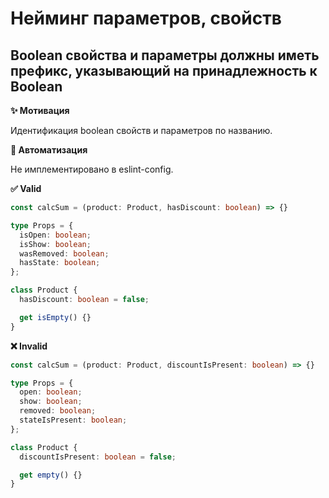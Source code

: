 # Нейминг параметров, свойств

## Boolean свойства и параметры должны иметь префикс, указывающий на принадлежность к Boolean

**✨ Мотивация**

Идентификация boolean свойств и параметров по названию.

**🤖 Автоматизация**

Не имплементировано в eslint-config.

**✅ Valid**

```ts
const calcSum = (product: Product, hasDiscount: boolean) => {}
```

```ts
type Props = {
  isOpen: boolean;
  isShow: boolean;
  wasRemoved: boolean;
  hasState: boolean;
};
```

```ts
class Product {
  hasDiscount: boolean = false;

  get isEmpty() {}
}
```

**❌ Invalid**

```ts
const calcSum = (product: Product, discountIsPresent: boolean) => {}
```

```ts
type Props = {
  open: boolean;
  show: boolean;
  removed: boolean;
  stateIsPresent: boolean;
};
```

```ts
class Product {
  discountIsPresent: boolean = false;

  get empty() {}
}
```
